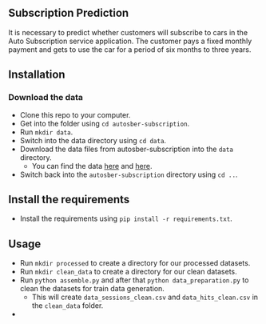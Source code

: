 ## Subscription Prediction
It is necessary to predict whether customers will subscribe to cars in the Auto Subscription service application.
The customer pays a fixed monthly payment and gets to use the car for a period of six months to three years.

## Installation
### Download the data
- Clone this repo to your computer.
- Get into the folder using `cd autosber-subscription`.
- Run `mkdir data`.
- Switch into the data directory using `cd data`.
- Download the data files from autosber-subscription into the `data` directory.
  - You can find the data [here](https://drive.google.com/file/d/1iW0GBTox3BMdn_kRiH88LIIj_OCp-3zI/view?usp=drive_link) and [here](https://drive.google.com/file/d/1YK_SOKFXhLaWdgdQglLxEoAsOMCA7M4x/view?usp=drive_link).
- Switch back into the `autosber-subscription` directory using `cd ..`.
## Install the requirements
- Install the requirements using `pip install -r requirements.txt`.
## Usage
- Run `mkdir processed` to create a directory for our processed datasets.
- Run `mkdir clean_data` to create a directory for our clean datasets.
- Run `python assemble.py` and after that `python data_preparation.py` to clean the datasets for train data generation.
  - This will create `data_sessions_clean.csv` and `data_hits_clean.csv` in the `clean_data` folder. 
- 
